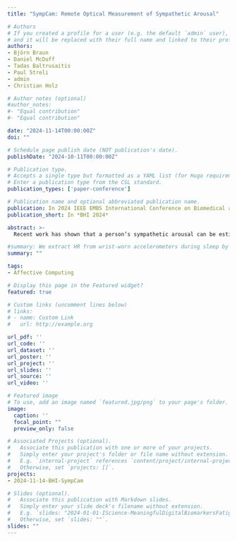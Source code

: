 ```yaml
---
title: "SympCam: Remote Optical Measurement of Sympathetic Arousal"

# Authors
# If you created a profile for a user (e.g. the default `admin` user), write the username (folder name) here 
# and it will be replaced with their full name and linked to their profile.
authors:
- Björn Braun
- Daniel McDuff
- Tadas Baltrusaitis
- Paul Streli
- admin
- Christian Holz

# Author notes (optional)
#author_notes:
#- "Equal contribution"
#- "Equal contribution"

date: "2024-11-14T00:00:00Z"
doi: ""

# Schedule page publish date (NOT publication's date).
publishDate: "2024-10-11T00:00:00Z"

# Publication type.
# Accepts a single type but formatted as a YAML list (for Hugo requirements).
# Enter a publication type from the CSL standard.
publication_types: ['paper-conference']

# Publication name and optional abbreviated publication name.
publication: In 2024 IEEE EMBS International Conference on Biomedical and Health Informatics (BHI)
publication_short: In *BHI 2024*

abstract: >-
  Recent work has shown that a person’s sympathetic arousal can be estimated from facial videos alone using basic signal processing. This opens up new possibilities in the field of telehealth and stress management, providing a non-invasive method to measure stress only using a regular RGB camera. In this paper, we present SympCam, a new 3D convolutional architecture tailored to the task of remote sympathetic arousal prediction. Our model incorporates a temporal attention module (TAM) to enhance the temporal coherence of our sequential data processing capabilities. The predictions from our method improve accuracy metrics of sympathetic arousal in prior work by 48% to a mean correlation of 0.77. We additionally compare our method with common remote photoplethysmography (rPPG) networks and show that they alone cannot accurately predict sympathetic arousal “out-of-the-box”. Furthermore, we show that the sympathetic arousal predicted by our method allows detecting physical stress with a balanced accuracy of 90%---an improvement of 61% compared to the rPPG method commonly used in related work, demonstrating the limitations of using rPPG alone. Finally, we contribute a dataset designed explicitly for the task of remote sympathetic arousal prediction. Our dataset contains synchronized face and hand videos of 20 participants from two cameras synchronized with electrodermal activity (EDA) and photoplethysmography (PPG) measurements. We will make this dataset available to the community and use it to evaluate the methods in this paper. To the best of our knowledge, this is the first dataset available to other researchers designed for remote sympathetic arousal prediction.

#summary: We extract HR from wrist-worn accelerometers during sleep by tracing HR curves in the frequncy domain. Our approach further includes motion artifact removal and simple post-processing to bring down the MAE to 0.88 BPM averaged across participants of our novel dataset.
summary: ""

tags:
- Affective Computing

# Display this page in the Featured widget?
featured: true

# Custom links (uncomment lines below)
# links:
# - name: Custom Link
#   url: http://example.org

url_pdf: ''
url_code: ''
url_dataset: ''
url_poster: ''
url_project: ''
url_slides: ''
url_source: ''
url_video: ''

# Featured image
# To use, add an image named `featured.jpg/png` to your page's folder. 
image:
  caption: ''
  focal_point: ""
  preview_only: false

# Associated Projects (optional).
#   Associate this publication with one or more of your projects.
#   Simply enter your project's folder or file name without extension.
#   E.g. `internal-project` references `content/project/internal-project/index.md`.
#   Otherwise, set `projects: []`.
projects:
- 2024-11-14-BHI-SympCam

# Slides (optional).
#   Associate this publication with Markdown slides.
#   Simply enter your slide deck's filename without extension.
#   E.g. `slides: "2024-01-01-IScience-MeaningfulDigitalBiomarkersFatigue"` references `content/slides/2024-01-01-IScience-MeaningfulDigitalBiomarkersFatigue/index.md`.
#   Otherwise, set `slides: ""`.
slides: ""
---
```

